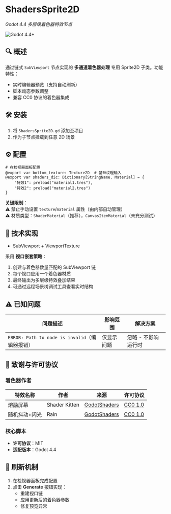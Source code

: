 # ShadersSprite2D 
*Godot 4.4 多层级着色器特效节点*  

![Godot 4.4+](https://img.shields.io/badge/Godot-4.4%2B-%23478cbf)  

## 🔍 概述  
通过链式 `SubViewport` 节点实现的 **多通道着色器处理** 专用 Sprite2D 子类。功能特性：  
- 实时编辑器预览（支持自动刷新）  
- 脚本动态参数调整  
- 兼容 CC0 协议的着色器集成  

## 🛠️ 安装  
1. 将 `ShadersSprite2D.gd` 添加至项目  
2. 作为子节点挂载到任意 2D 场景  

## ⚙️ 配置  
```gdscript
# 在检视器面板配置
@export var bottom_texture: Texture2D  # 基础纹理输入
@export var shaders_dic: Dictionary[StringName, Material] = {
	"特效1": preload("material1.tres"),
	"特效2": preload("material2.tres")
}
```  
**关键限制**：  
⚠️ 禁止手动设置 `texture`/`material` 属性（由内部自动管理）  
⚠️ 材质类型：`ShaderMaterial`（推荐），`CanvasItemMaterial`（未充分测试）  

## 🔬 技术实现  
  
* SubViewport + ViewportTexture

采用 **视口嵌套策略**：  
1. 创建与着色器数量匹配的 SubViewport 链  
2. 每个视口应用一个着色器材质  
3. 最终输出为多层级特效叠加结果  
4. 可通过远程场景树调试工具查看实时结构  

## ⚠️ 已知问题  
| 问题描述 | 影响范围 | 解决方案 |  
|---------|---------|---------|  
| `ERROR: Path to node is invalid`（编辑器报错） | 仅显示问题 | 忽略 - 不影响运行时 |  

## 📜 致谢与许可协议  
### 着色器作者  
| 特效名称 | 作者 | 来源 | 许可协议 |  
|---------|------|------|---------|  
| 熔融屏幕 | Shader Kitten | [GodotShaders](https://godotshaders.com) | [CC0 1.0](https://creativecommons.org/publicdomain/zero/1.0/) |  
| 随机抖动+闪光 | Rain | [GodotShaders](https://godotshaders.com) | [CC0 1.0](https://creativecommons.org/publicdomain/zero/1.0/) |  

### 核心脚本  
- **许可协议**：MIT  
- **适配版本**：Godot 4.4  

## 🔄 刷新机制  
1. 在检视器面板完成配置  
2. 点击 **Generate** 按钮实现：  
   - 重建视口链  
   - 应用更新后的着色器参数  
   - 修复预览异常  
